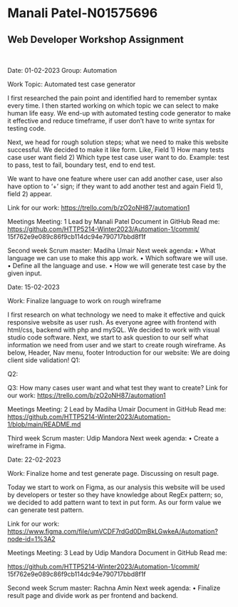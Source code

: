 <h1>Manali Patel-N01575696</h1>

<h2>Web Developer Workshop Assignment</h2>

<br>

Date: 01-02-2023
Group: Automation

Work
Topic: Automated test case generator

I first researched the pain point and identified hard to remember syntax every time. I then started working on which topic we can select to make human life easy. We end-up with automated testing code generator to make it effective and reduce timeframe, if user don’t have to write syntax for testing code.

Next, we head for rough solution steps; what we need to make this website successful. We decided to make it like form. Like,
Field 1) How many tests case user want
field 2) Which type test case user want to do. Example: test to pass, test to fail, boundary test, end to end test.

We want to have one feature where user can add another case, user also have option to ‘+’ sign; if they want to add another test and again Field 1), field 2) appear.

Link for our work: https://trello.com/b/zO2oNH87/automation1

Meetings Meeting: 1
Lead by Manali Patel Document in GitHub Read me:
https://github.com/HTTP5214-Winter2023/Automation-1/commit/ 15f762e9e089c86f9cb114dc94e790717bbd8f1f

Second week Scrum master: Madiha Umair Next week agenda:
•	What language we can use to make this app work.
•	Which software we will use.
•	Define all the language and use.
•	How we will generate test case by the given input.


Date: 15-02-2023

Work: Finalize language to work on rough wireframe
 
I first research on what technology we need to make it effective and quick responsive website as user rush. As everyone agree with frontend with html/css, backend with php and mySQL. We decided to work with visual studio code software.
Next, we start to ask question to our self what information we need from user and we start to create rough wireframe. As below,
Header, Nav menu, footer
Introduction for our website: We are doing client side validation! Q1:

Q2:

Q3: How many cases user want and what test they want to create? Link for our work:
https://trello.com/b/zO2oNH87/automation1

Meetings Meeting: 2
Lead by Madiha Umair Document in GitHub Read me:
https://github.com/HTTP5214-Winter2023/Automation-1/blob/main/README.md

Third week Scrum master: Udip Mandora Next week agenda:
•	Create a wireframe in Figma.

Date: 22-02-2023

Work: Finalize home and test generate page. Discussing on result page.

Today we start to work on Figma, as our analysis this website will be used by developers or tester so they have knowledge about RegEx pattern; so, we decided to add pattern want to text in put form. As our form value we can generate test pattern.

Link for our work: https://www.figma.com/file/umVCDF7rdGd0DmBkLGwkeA/Automation?node-id=1%3A2

Meetings Meeting: 3
Lead by Udip Mandora Document in GitHub Read me:
 
https://github.com/HTTP5214-Winter2023/Automation-1/commit/ 15f762e9e089c86f9cb114dc94e790717bbd8f1f

Second week Scrum master: Rachna Amin Next week agenda:
•	Finalize result page and divide work as per frontend and backend.

